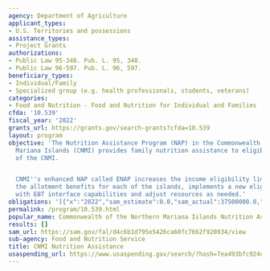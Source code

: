 ```yaml
---
agency: Department of Agriculture
applicant_types:
- U.S. Territories and possessions
assistance_types:
- Project Grants
authorizations:
- Public Law 95-348. Pub. L. 95, 348.
- Public Law 96-597. Pub. L. 96, 597.
beneficiary_types:
- Individual/Family
- Specialized group (e.g. health professionals, students, veterans)
categories:
- Food and Nutrition - Food and Nutrition for Individual and Families
cfda: '10.539'
fiscal_year: '2022'
grants_url: https://grants.gov/search-grants?cfda=10.539
layout: program
objective: 'The Nutrition Assistance Program (NAP) in the Commonwealth of the Northern
  Mariana Islands (CNMI) provides family nutrition assistance to eligible residents
  of the CNMI.


  CNMI''s enhanced NAP called ENAP increases the income eligibility limits, increases
  the allotment benefits for each of the islands, implements a new eligibility system
  with EBT interface capabilities and adjust resources as needed.'
obligations: '[{"x":"2022","sam_estimate":0.0,"sam_actual":37500000.0,"usa_spending_actual":37484643.0},{"x":"2023","sam_estimate":56500000.0,"sam_actual":0.0,"usa_spending_actual":56500000.0},{"x":"2024","sam_estimate":34000000.0,"sam_actual":0.0,"usa_spending_actual":0.0}]'
permalink: /program/10.539.html
popular_name: Commonwealth of the Northern Mariana Islands Nutrition Assistance Program
results: []
sam_url: https://sam.gov/fal/d4c6b1d795e5426ca60fc7662f920934/view
sub-agency: Food and Nutrition Service
title: CNMI Nutrition Assistance
usaspending_url: https://www.usaspending.gov/search/?hash=7ea493bfc924d8c1d87464c79624655a
---
```

